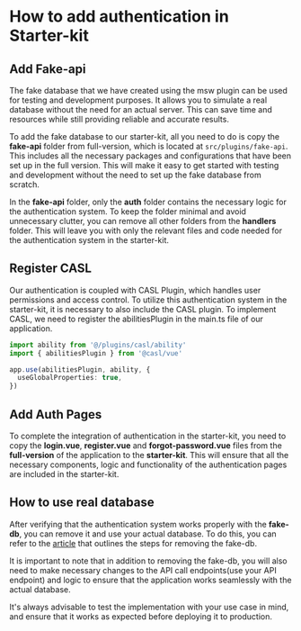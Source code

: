 # How to add authentication in Starter-kit

## Add Fake-api

The fake database that we have created using the msw plugin can be used for testing and development purposes. It allows you to simulate a real database without the need for an actual server. This can save time and resources while still providing reliable and accurate results.

To add the fake database to our starter-kit, all you need to do is copy the **fake-api** folder from full-version, which is located at `src/plugins/fake-api`. This includes all the necessary packages and configurations that have been set up in the full version. This will make it easy to get started with testing and development without the need to set up the fake database from scratch.

In the **fake-api** folder, only the **auth** folder contains the necessary logic for the authentication system. To keep the folder minimal and avoid unnecessary clutter, you can remove all other folders from the **handlers** folder. This will leave you with only the relevant files and code needed for the authentication system in the starter-kit.

## Register CASL

Our authentication is coupled with CASL Plugin, which handles user permissions and access control. To utilize this authentication system in the starter-kit, it is necessary to also include the CASL plugin.  To implement CASL, we need to register the abilitiesPlugin in the main.ts file of our application.

```ts
import ability from '@/plugins/casl/ability'
import { abilitiesPlugin } from '@casl/vue'

app.use(abilitiesPlugin, ability, {
  useGlobalProperties: true,
})
```

## Add Auth Pages

To complete the integration of authentication in the starter-kit, you need to copy the **login.vue**, **register.vue** and **forgot-password.vue** files from the **full-version** of the application to the **starter-kit**. This will ensure that all the necessary components, logic and functionality of the authentication pages are included in the starter-kit.

## How to use real database

After verifying that the authentication system works properly with the **fake-db**, you can remove it and use your actual database. To do this, you can refer to the [article](how-to-remove-fake-db-and-use-real-api.md) that outlines the steps for removing the fake-db.

It is important to note that in addition to removing the fake-db, you will also need to make necessary changes to the API call endpoints(use your API endpoint) and logic to ensure that the application works seamlessly with the actual database.

It's always advisable to test the implementation with your use case in mind, and ensure that it works as expected before deploying it to production.
